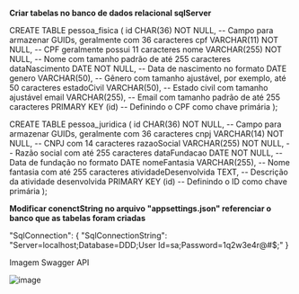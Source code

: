 <b>Criar tabelas no banco de dados relacional sqlServer </b>

<p>CREATE TABLE pessoa_fisica (
	id CHAR(36) NOT NULL, -- Campo para armazenar GUIDs, geralmente com 36 caracteres
    cpf VARCHAR(11) NOT NULL, -- CPF geralmente possui 11 caracteres
    nome VARCHAR(255) NOT NULL, -- Nome com tamanho padrão de até 255 caracteres
    dataNascimento DATE NOT NULL, -- Data de nascimento no formato DATE
    genero VARCHAR(50), -- Gênero com tamanho ajustável, por exemplo, até 50 caracteres
    estadoCivil VARCHAR(50), -- Estado civil com tamanho ajustável
    email VARCHAR(255), -- Email com tamanho padrão de até 255 caracteres
    PRIMARY KEY (id) -- Definindo o CPF como chave primária
);</p>

<p>CREATE TABLE pessoa_juridica (
    id CHAR(36) NOT NULL, -- Campo para armazenar GUIDs, geralmente com 36 caracteres
    cnpj VARCHAR(14) NOT NULL, -- CNPJ com 14 caracteres
    razaoSocial VARCHAR(255) NOT NULL, -- Razão social com até 255 caracteres
    dataFundacao DATE NOT NULL, -- Data de fundação no formato DATE
    nomeFantasia VARCHAR(255), -- Nome fantasia com até 255 caracteres
    atividadeDesenvolvida TEXT, -- Descrição da atividade desenvolvida
    PRIMARY KEY (id) -- Definindo o ID como chave primária
);</p>

<b> Modificar conenctString no arquivo "appsettings.json" referenciar o banco que as tabelas foram criadas </b>

 "SqlConnection": {
   "SqlConnectionString": "Server=localhost;Database=DDD;User Id=sa;Password=1q2w3e4r@#$;"
 }

Imagem Swagger API

![image](https://github.com/user-attachments/assets/dc47aa39-3984-4ba3-ae84-6a3f8721957e)
